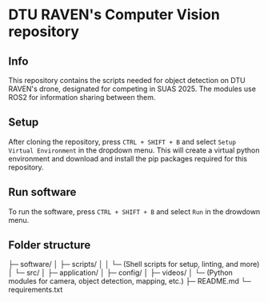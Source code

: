 # DTU RAVEN's Computer Vision repository

## Info

This repository contains the scripts needed for object detection on DTU RAVEN's drone, designated for competing in SUAS 2025. The modules use ROS2 for information sharing between them.

## Setup

After cloning the repository, press `CTRL + SHIFT + B` and select `Setup Virtual Environment` in the dropdown menu. This will create a virtual python environment and download and install the pip packages required for this repository.

## Run software

To run the software, press `CTRL + SHIFT + B` and select `Run` in the drowdown menu.

## Folder structure

├─ software/
│  ├─ scripts/
│  │  └─ (Shell scripts for setup, linting, and more)
│  └─ src/
│     ├─ application/
│     ├─ config/
│     ├─ videos/
│     └─ (Python modules for camera, object detection, mapping, etc.)
├─ README.md
└─ requirements.txt
